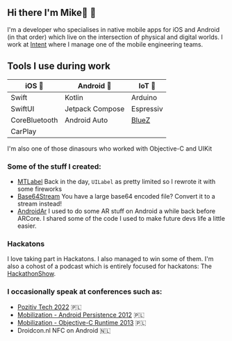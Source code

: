 ## Hi there I'm Mike🔴 👋 

I'm a developer who specialises in native mobile apps for iOS and Android (in that order) which live on the intersection of physical and digital worlds. I work at [Intent](https://withintent.com) where I manage one of the mobile engineering teams.

## Tools I use during work 

| iOS 📱 | Android 🤖 | IoT 🦾 |
|---------|---------| --------- |
| Swift  | Kotlin  | Arduino |
| SwiftUI  | Jetpack Compose | Espressiv |
| CoreBluetooth  | Android Auto | [BlueZ](http://www.bluez.org) |
|  CarPlay | |

I'm also one of those dinasours who worked with Objective-C and UIKit

### Some of the stuff I created:

- [MTLabel](https://github.com/srgtuszy/MTLabel) Back in the day, `UILabel` as pretty limited so I rewrote it with some fireworks
- [Base64Stream](https://github.com/srgtuszy/Base64Stream) You have a large base64 encoded file? Convert it to a stream instead!
- [AndroidAr](https://github.com/srgtuszy/AndroidAr) I used to do some AR stuff on Android a while back before ARCore. I shared some of the code I used to make future devs life a little easier.

### Hackatons

I love taking part in Hackatons. I also managed to win some of them. I'm also a cohost of a podcast which is entirely focused for hackatons: The [HackathonShow](https://open.spotify.com/show/7nzbELP0oEb06j6EM9hCaR?si=403399e906294535). 


### I occasionally speak at conferences such as:

- [Pozitiv Tech 2022](https://www.youtube.com/watch?v=dnBIwZiI9zY&t=5s) 🇵🇱
- [Mobilization - Android Persistence 2012](https://www.youtube.com/watch?v=_uypUKZKNdM) 🇵🇱
- [Mobilization - Objective-C Runtime 2013](https://www.youtube.com/watch?v=-cY_2FmD6R4) 🇵🇱
- Droidcon.nl NFC on Android 🇳🇱
